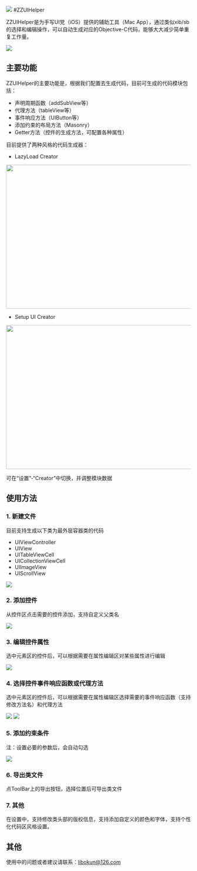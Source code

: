 <img src="./Screenshot/ZZ.png"> 
#ZZUIHelper

ZZUIHelper是为手写UI党（iOS）提供的辅助工具（Mac App），通过类似xib/sb的选择和编辑操作，可以自动生成对应的Objective-C代码，能够大大减少简单重复工作量。

<img src="./Screenshot/Main.png">

## 主要功能

ZZUIHelper的主要功能是，根据我们配置去生成代码，目前可生成的代码模块包括：

* 声明周期函数（addSubView等）
* 代理方法（tableView等）
* 事件响应方法（UIButton等）
* 添加约束的布局方法（Masonry）
* Getter方法（控件的生成方法，可配置各种属性）

目前提供了两种风格的代码生成器：

* LazyLoad Creator

<img src="./Screenshot/LazyLoad Creator.png" width = "607" height = "393">

* Setup UI Creator

<img src="./Screenshot/Setup UI Creator.png" width = "607" height = "393">

可在“设置”-“Creator”中切换，并调整模块数据

## 使用方法

### 1. 新建文件
目前支持生成以下类为最外层容器类的代码

* UIViewController
* UIView
* UITableViewCell
* UICollectionViewCell
* UIImageView
* UIScrollView   

<img src="./Screenshot/New File.png">

### 2. 添加控件
从控件区点击需要的控件添加，支持自定义父类名

<img src="./Screenshot/New Property.png">

### 3. 编辑控件属性
选中元素区的控件后，可以根据需要在属性编辑区对某些属性进行编辑

<img src="./Screenshot/Property Edit.png">

### 4. 选择控件事件响应函数或代理方法
选中元素区的控件后，可以根据需要在属性编辑区选择需要的事件响应函数（支持修改方法名）和代理方法

<img src="./Screenshot/Property Event.png">
<img src="./Screenshot/Property Delegate.png">

### 5. 添加约束条件
注：设置必要的参数后，会自动勾选

<img src="./Screenshot/Property Layout.png">

### 6. 导出类文件
点ToolBar上的导出按钮，选择位置后可导出类文件

### 7. 其他
在设置中，支持修改类头部的版权信息，支持添加自定义的颜色和字体，支持个性化代码区风格设置。

## 其他
使用中的问题或者建议请联系：libokun@126.com